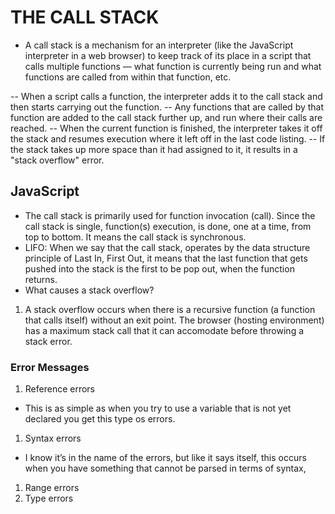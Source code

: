 #  THE CALL STACK
- A call stack is a mechanism for an interpreter (like the JavaScript interpreter in a web browser) to keep track of its place in a script that calls multiple functions — what function is currently being run and what functions are called from within that function, etc.

-- When a script calls a function, the interpreter adds it to the call stack and then starts carrying out the function.
-- Any functions that are called by that function are added to the call stack further up, and run where their calls are reached.
-- When the current function is finished, the interpreter takes it off the stack and resumes execution where it left off in the last code listing.
-- If the stack takes up more space than it had assigned to it, it results in a "stack overflow" error.

## JavaScript
- The call stack is primarily used for function invocation (call). Since the call stack is single, function(s) execution, is done, one at a time, from top to bottom. It means the call stack is synchronous.
- LIFO: When we say that the call stack, operates by the data structure principle of Last In, First Out, it means that the last function that gets pushed into the stack is the first to be pop out, when the function returns.
- What causes a stack overflow?
1. A stack overflow occurs when there is a recursive function (a function that calls itself) without an exit point. The browser (hosting environment) has a maximum stack call that it can accomodate before throwing a stack error.

### Error Messages

1. Reference errors
- This is as simple as when you try to use a variable that is not yet declared you get this type os errors.
1. Syntax errors
- I know it’s in the name of the errors, but like it says itself, this occurs when you have something that cannot be parsed in terms of syntax,
1. Range errors
1. Type errors